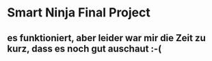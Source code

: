# Smart Ninja Final Project
## es funktioniert, aber leider war mir die Zeit zu kurz, dass es noch gut auschaut :-(
